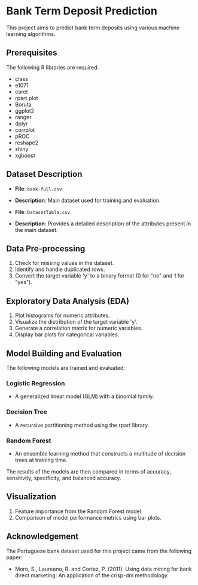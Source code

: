 # Bank Term Deposit Prediction

This project aims to predict bank term deposits using various machine learning algorithms.

## Prerequisites

The following R libraries are required:

- class
- e1071
- caret
- rpart.plot
- Boruta
- ggplot2
- ranger
- dplyr
- corrplot
- pROC
- reshape2
- shiny
- xgboost

## Dataset Description

- **File**: `bank-full.csv`
- **Description**: Main dataset used for training and evaluation.
  
- **File**: `DatasetTable.csv`
- **Description**: Provides a detailed description of the attributes present in the main dataset.

## Data Pre-processing

1. Check for missing values in the dataset.
2. Identify and handle duplicated rows.
3. Convert the target variable 'y' to a binary format (0 for "no" and 1 for "yes").

## Exploratory Data Analysis (EDA)

1. Plot histograms for numeric attributes.
2. Visualize the distribution of the target variable 'y'.
3. Generate a correlation matrix for numeric variables.
4. Display bar plots for categorical variables.

## Model Building and Evaluation

The following models are trained and evaluated:

### Logistic Regression
- A generalized linear model (GLM) with a binomial family.

### Decision Tree
- A recursive partitioning method using the rpart library.

### Random Forest
- An ensemble learning method that constructs a multitude of decision trees at training time.

The results of the models are then compared in terms of accuracy, sensitivity, specificity, and balanced accuracy.

## Visualization

1. Feature importance from the Random Forest model.
2. Comparison of model performance metrics using bar plots.

## Acknowledgement

The Portuguese bank dataset used for this project came from the following paper:
- Moro, S., Laureano, R. and Cortez, P. (2011). Using data mining for bank direct marketing: An application of the crisp-dm methodology.


